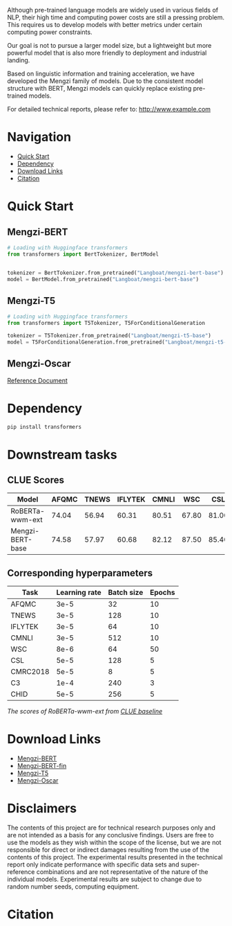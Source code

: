 Although pre-trained language models are widely used in various fields of NLP, their high time and computing power costs are still a pressing problem. This requires us to develop models with better metrics under certain computing power constraints.

Our goal is not to pursue a larger model size, but a lightweight but more powerful model that is also more friendly to deployment and industrial landing.

Based on linguistic information and training acceleration, we have developed the Mengzi family of models. Due to the consistent model structure with BERT, Mengzi models can quickly replace existing pre-trained models.

For detailed technical reports, please refer to: http://www.example.com

# Navigation
* [Quick Start](#quick-start)
* [Dependency](#dependency)
* [Download Links](#download-links)
* [Citation](#citation)

# Quick Start
## Mengzi-BERT
```python
# Loading with Huggingface transformers
from transformers import BertTokenizer, BertModel


tokenizer = BertTokenizer.from_pretrained("Langboat/mengzi-bert-base")
model = BertModel.from_pretrained("Langboat/mengzi-bert-base")

```
## Mengzi-T5
```python
# Loading with Huggingface transformers
from transformers import T5Tokenizer, T5ForConditionalGeneration

tokenizer = T5Tokenizer.from_pretrained("Langboat/mengzi-t5-base")
model = T5ForConditionalGeneration.from_pretrained("Langboat/mengzi-t5-base")
```

## Mengzi-Oscar
[Reference Document](https://github.com/Langboat/Mengzi/blob/main/Mengzi-Oscar.md)

# Dependency
```bash
pip install transformers
```
# Downstream tasks
## CLUE Scores
| Model | AFQMC | TNEWS | IFLYTEK | CMNLI | WSC | CSL | CMRC2018 | C3 | CHID |
|-|-|-|-|-|-|-|-|-|-|
|RoBERTa-wwm-ext| 74.04 | 56.94 | 60.31 | 80.51 | 67.80 | 81.00 | 75.20 | 66.50 | 83.62 |
|Mengzi-BERT-base| 74.58 | 57.97 | 60.68 | 82.12 | 87.50 | 85.40 | 78.54 | 71.70 | 84.16 |
## Corresponding hyperparameters
| Task | Learning rate | Batch size | Epochs |
| - | - | - | - |
| AFQMC | 3e-5 | 32 | 10 |
| TNEWS | 3e-5 | 128 | 10 |
| IFLYTEK | 3e-5 | 64 | 10 |
| CMNLI | 3e-5 | 512 | 10 |
| WSC | 8e-6 | 64 | 50 |
| CSL | 5e-5 | 128 | 5 |
| CMRC2018 | 5e-5 | 8 | 5 |
| C3 | 1e-4 | 240 | 3 |
| CHID | 5e-5 | 256 | 5 |


*The scores of RoBERTa-wwm-ext from [CLUE baseline](https://github.com/CLUEbenchmark/CLUE)*

# Download Links
* [Mengzi-BERT](https://huggingface.co/Langboat/mengzi-bert-base)
* [Mengzi-BERT-fin](https://huggingface.co/Langboat/mengzi-bert-base-fin)
* [Mengzi-T5](https://huggingface.co/Langboat/mengzi-t5-base)
* [Mengzi-Oscar](https://huggingface.co/Langboat/mengzi-oscar-base)

# Disclaimers
The contents of this project are for technical research purposes only and are not intended as a basis for any conclusive findings. Users are free to use the models as they wish within the scope of the license, but we are not responsible for direct or indirect damages resulting from the use of the contents of this project. The experimental results presented in the technical report only indicate performance with specific data sets and super-reference combinations and are not representative of the nature of the individual models. Experimental results are subject to change due to random number seeds, computing equipment.

# Citation
